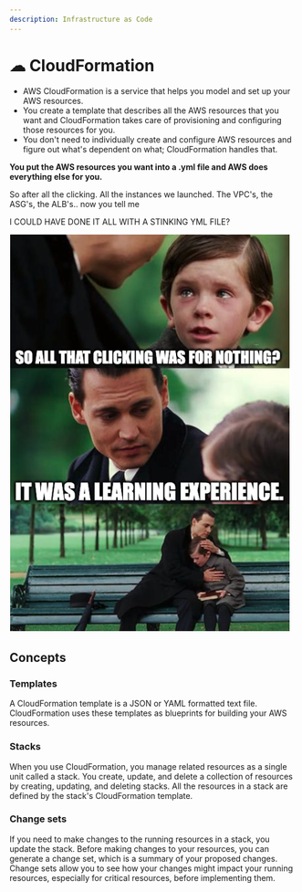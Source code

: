 ```yaml
---
description: Infrastructure as Code
---
```


# ☁ CloudFormation

* AWS CloudFormation is a service that helps you model and set up your AWS resources.&#x20;
* You create a template that describes all the AWS resources that you want and CloudFormation takes care of provisioning and configuring those resources for you.&#x20;
* You don't need to individually create and configure AWS resources and figure out what's dependent on what; CloudFormation handles that.

**You put the AWS resources you want into a .yml file and AWS does everything else for you.**

So after all the clicking. All the instances we launched. The VPC's, the ASG's, the ALB's.. now you tell me&#x20;

I COULD HAVE DONE IT ALL WITH A STINKING YML FILE?

![Life's hard.](<../../.gitbook/assets/image (341).png>)

## Concepts

### Templates

A CloudFormation template is a JSON or YAML formatted text file. CloudFormation uses these templates as blueprints for building your AWS resources.

### Stacks

When you use CloudFormation, you manage related resources as a single unit called a stack. You create, update, and delete a collection of resources by creating, updating, and deleting stacks. All the resources in a stack are defined by the stack's CloudFormation template.

### Change sets

If you need to make changes to the running resources in a stack, you update the stack. Before making changes to your resources, you can generate a change set, which is a summary of your proposed changes. Change sets allow you to see how your changes might impact your running resources, especially for critical resources, before implementing them.
